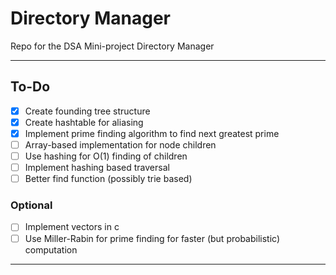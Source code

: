 # Directory Manager

Repo for the DSA Mini-project Directory Manager

---

## To-Do

- [x] Create founding tree structure
- [x] Create hashtable for aliasing
- [x] Implement prime finding algorithm to find next greatest prime
- [ ] Array-based implementation for node children
- [ ] Use hashing for O(1) finding of children
- [ ] Implement hashing based traversal
- [ ] Better find function (possibly trie based)

### Optional

- [ ] Implement vectors in c
- [ ] Use Miller-Rabin for prime finding for faster (but probabilistic) computation

---

